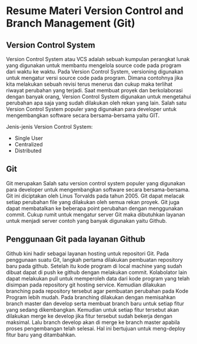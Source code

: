 # Resume Materi Version Control and Branch Management (Git)

## Version Control System 

Version Control System atau VCS adalah sebuah kumpulan perangkat lunak yang digunakan untuk membantu mengelola source code pada program dari waktu ke waktu. Pada Version Control System, versioning digunakan untuk mengatur versi source code pada program. Dimana contohnya jika kita melakukan sebuah revisi terus menerus dan cukup maka terlihat riwayat perubahan yang terjadi. Saat membuat proyek dan berkolaborasi dengan banyak orang, Version Control System digunakan untuk mengetahui perubahan apa saja yang sudah dilakukan oleh rekan yang lain. Salah satu Version Control System populer yang digunakan para developer untuk mengembangkan software secara bersama-bersama yaitu GIT. 

Jenis-jenis Version Control System: 
* Single User
* Centralized
* Distributed

## Git

Git merupakan Salah satu version control system populer yang digunakan para developer untuk mengembangkan software secara bersama-bersama. Git ini diciptakan oleh Linus Torvalds pada tahun 2005. Git dapat melacak setiap perubahan file yang dilakukan oleh semua rekan proyek. Git juga dapat membatalkan ke beberapa point perubahan dengan menggunakan commit. Cukup rumit untuk mengatur server Git maka dibutuhkan layanan untuk menjadi server contoh yang banyak digunakan yaitu Github. 

## Penggunaan Git pada layanan Github

Github kini hadir sebagai layanan hosting untuk repositori Git. Pada penggunaan suatu Git, langkah pertama dilakukan pembuatan repository baru pada github. Setelah itu kode program di local machine yang sudah dibuat dapat di push ke github dengan melakukan commit. Kolabolator lain dapat melakukan pull untuk memperoleh data dari kode program yang telah disimpan pada repository git hosting service. Kemudian dilakukan branching pada repository tersebut agar pembuatan perubahan pada Kode Program lebih mudah. Pada branching dilakukan dengan memisahkan branch master dan develop serta membuat branch baru untuk setiap fitur yang sedang dikembangkan. Kemudian untuk setiap fitur tersebut akan dilakukan merge ke develop jika fitur tersebut sudah bekerja dengan maksimal. Lalu branch develop akan di merge ke branch master apabila proses pengembangan telah selesai. Hal ini bertujuan untuk meng-deploy fitur baru yang ditambahkan.
